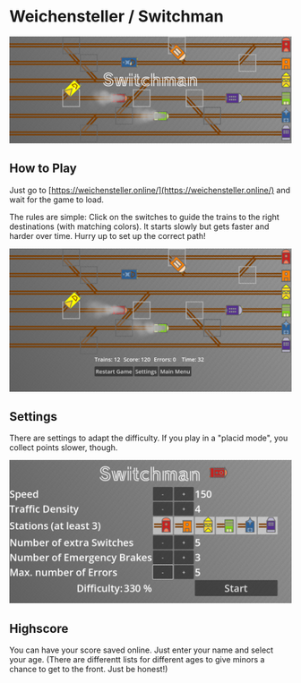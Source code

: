 # Weichensteller / Switchman

![Screenshot/Banner of the game. It shows a bird's eye view of colored trains on tracks leading to stations, that are colored accordingly. There is text overlay that show the word Weichensteller](publicity/banner2_en.png) 

## How to Play

Just go to [https://weichensteller.online/](https://weichensteller.online/) and wait for the game to load.

The rules are simple: Click on the switches to guide the trains to the right destinations (with matching colors).
It starts slowly but gets faster and harder over time. Hurry up to set up the correct path!

![Screenshot of the game. It shows a bird's eye view of colored trains on tracks leading to stations, that are colored accordingly.](publicity/game_en.png) 

## Settings

There are settings to adapt the difficulty. If you play in a "placid mode", you collect points slower, though.

![A menu showing settings for speed, number of stations, density, number of switches, number of brakes and number of errors.](publicity/settings_en.png) 

## Highscore

You can have your score saved online. Just enter your name and select your age. (There are differentt lists for different ages to give minors a chance to get to the front. Just be honest!)
